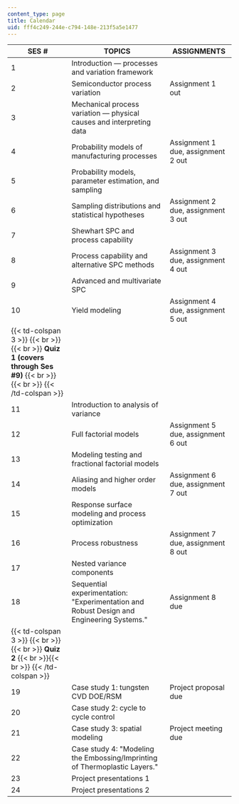 ```yaml
---
content_type: page
title: Calendar
uid: fff4c249-244e-c794-148e-213f5a5e1477
---
```


| SES # | TOPICS | ASSIGNMENTS |
| --- | --- | --- |
| 1 | Introduction — processes and variation framework | &nbsp; |
| 2 | Semiconductor process variation | Assignment 1 out |
| 3 | Mechanical process variation — physical causes and interpreting data | &nbsp; |
| 4 | Probability models of manufacturing processes | Assignment 1 due, assignment 2 out |
| 5 | Probability models, parameter estimation, and sampling | &nbsp; |
| 6 | Sampling distributions and statistical hypotheses | Assignment 2 due, assignment 3 out |
| 7 | Shewhart SPC and process capability | &nbsp; |
| 8 | Process capability and alternative SPC methods | Assignment 3 due, assignment 4 out |
| 9 | Advanced and multivariate SPC | &nbsp; |
| 10 | Yield modeling | Assignment 4 due, assignment 5 out |
| {{< td-colspan 3 >}} {{< br >}}{{< br >}} **Quiz 1 (covers through Ses #9)** {{< br >}}{{< br >}} {{< /td-colspan >}} |||
| 11 | Introduction to analysis of variance | &nbsp; |
| 12 | Full factorial models | Assignment 5 due, assignment 6 out |
| 13 | Modeling testing and fractional factorial models | &nbsp; |
| 14 | Aliasing and higher order models | Assignment 6 due, assignment 7 out |
| 15 | Response surface modeling and process optimization | &nbsp; |
| 16 | Process robustness | Assignment 7 due, assignment 8 out |
| 17 | Nested variance components | &nbsp; |
| 18 | Sequential experimentation: "Experimentation and Robust Design and Engineering Systems." | Assignment 8 due |
| {{< td-colspan 3 >}} {{< br >}}{{< br >}} **Quiz 2** {{< br >}}{{< br >}} {{< /td-colspan >}} |||
| 19 | Case study 1: tungsten CVD DOE/RSM | Project proposal due |
| 20 | Case study 2: cycle to cycle control | &nbsp; |
| 21 | Case study 3: spatial modeling | Project meeting due |
| 22 | Case study 4: "Modeling the Embossing/Imprinting of Thermoplastic Layers." | &nbsp; |
| 23 | Project presentations 1 | &nbsp; |
| 24 | Project presentations 2 |